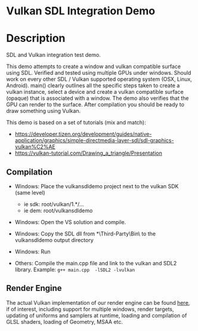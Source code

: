 Vulkan SDL Integration Demo
=======================

# Description

SDL and Vulkan integration test demo.

This demo attempts to create a window and vulkan compatible surface using SDL.
Verified and tested using multiple GPUs under windows.
Should work on every other SDL / Vulkan supported operating system (OSX, Linux, Android).
main() clearly outlines all the specific steps taken to create a vulkan instance, select a device and create a vulkan compatible surface (opaque) that is associated with a window. The demo also verifies that the GPU can render to the surface.
After compilation you should be ready to draw something using Vulkan.

This demo is based on a set of tutorials (mix and match):

- https://developer.tizen.org/development/guides/native-application/graphics/simple-directmedia-layer-sdl/sdl-graphics-vulkan%C2%AE
- https://vulkan-tutorial.com/Drawing_a_triangle/Presentation

## Compilation

- Windows: Place the vulkansdldemo project next to the vulkan SDK (same level)
    - ie sdk: root/vulkan/1.*/...
    - ie dem: root/vulkansdldemo
- Windows: Open the VS solution and compile.
- Windows: Copy the SDL dll from *\Third-Party\Bin\ to the vulkansdldemo output directory
- Windows: Run

- Others: Compile the main.cpp file and link to the vulkan and SDL2 library.
Example: `g++ main.cpp  -lSDL2 -lvulkan`

## Render Engine

The actual Vulkan implementation of our render engine can be found [here](https://github.com/napframework/nap/tree/main/modules/naprender/src), if of interest, including support for multiple windows, render targets, updating of uniforms and samplers at runtime, loading and compilation of GLSL shaders, loading of Geometry, MSAA etc. 
